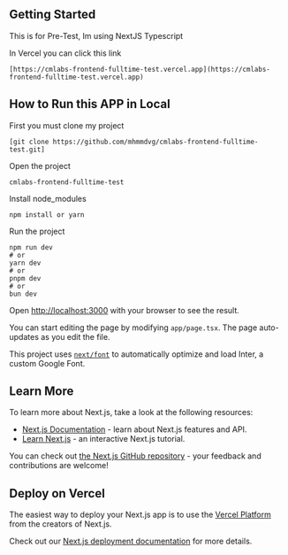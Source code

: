 ## Getting Started

This is for  Pre-Test, Im using NextJS Typescript

In Vercel you can click this link

```
[https://cmlabs-frontend-fulltime-test.vercel.app](https://cmlabs-frontend-fulltime-test.vercel.app)
```

## How to Run this APP in Local

First you must clone my project

```
[git clone https://github.com/mhmmdvg/cmlabs-frontend-fulltime-test.git]
```

Open the project

```
cmlabs-frontend-fulltime-test
```

Install node_modules

```
npm install or yarn
```

Run the project

```
npm run dev
# or
yarn dev
# or
pnpm dev
# or
bun dev
```

Open [http://localhost:3000](http://localhost:3000) with your browser to see the result.

You can start editing the page by modifying `app/page.tsx`. The page auto-updates as you edit the file.

This project uses [`next/font`](https://nextjs.org/docs/basic-features/font-optimization) to automatically optimize and load Inter, a custom Google Font.

## Learn More

To learn more about Next.js, take a look at the following resources:

- [Next.js Documentation](https://nextjs.org/docs) - learn about Next.js features and API.
- [Learn Next.js](https://nextjs.org/learn) - an interactive Next.js tutorial.

You can check out [the Next.js GitHub repository](https://github.com/vercel/next.js/) - your feedback and contributions are welcome!

## Deploy on Vercel

The easiest way to deploy your Next.js app is to use the [Vercel Platform](https://vercel.com/new?utm_medium=default-template&filter=next.js&utm_source=create-next-app&utm_campaign=create-next-app-readme) from the creators of Next.js.

Check out our [Next.js deployment documentation](https://nextjs.org/docs/deployment) for more details.
